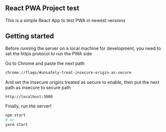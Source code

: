 ## React PWA Project test

This is a simple React App to test PWA in newest versions

## Getting started

Before running the server on a local machine for development, you need to
set the https protocol to run the PWA side

Go to Chrome and paste the next path

```bash
chrome://flags/#unsafely-treat-insecure-origin-as-secure
```

And set the Insecure origins treated as secure to enable, then put the next path as insecure to secure path

```bash
http://localhost:3000
```

Finally, run the server!

```bash
npm start
# or
yarm start
```
